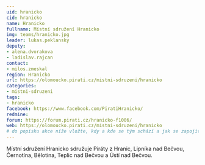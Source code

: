 ```yaml
---
uid: hranicko
cid: hranicko
name: Hranicko
fullname: Místní sdružení Hranicko
img: teams/hranicko.jpg
leader: lukas.peklansky
deputy:
- alena.dvorakova
- ladislav.rajcan
contact:
- milos.zmeskal
region: Hranicko
url: https://olomoucko.pirati.cz/mistni-sdruzeni/hranicko
categories:
- mistni-sdruzeni
tags:
- hranicko
facebook: https://www.facebook.com/PiratiHranicko/
redmine: 
forum: https://forum.pirati.cz/hranicko-f1006/
web: https://olomoucko.pirati.cz/mistni-sdruzeni/hranicko
# do popisku akce níže vložte, kdy a kde se tým schází a jak se zapojit
---
```

Místní sdružení Hranicko sdružuje Piráty z Hranic, Lipníka nad Bečvou, Černotína, Bělotína, Teplic nad Bečvou a Ústí nad Bečvou.